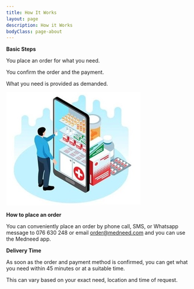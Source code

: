 ```yaml
---
title: How It Works
layout: page
description: How it Works
bodyClass: page-about
---
```


**Basic Steps**

You place an order for what you need.

You confirm the order and the payment.

What you need is provided as demanded.

![Order on Medneed](/images/illustrations/med-online.jpg)


**How to place an order**

You can conveniently place an order by phone call, SMS, or Whatsapp message to 
076 630 248 
or email order@medneed.com
and you can use the Medneed app.

**Delivery Time**

As soon as the order and payment method is confirmed, you can get what you need within 45 minutes or at a suitable time. 

This can vary based on your exact need, location and time of request.
